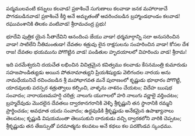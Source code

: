﻿పద్మములవంటి కన్నులు కలవాడ! ప్రకాశించే సుగుణాలు కలవాడా జనక మహారాజుచే పొగడబడినవాడ! ప్రకాశించే కీర్తి అనే అమృతంతో ఆవరించబడిన బ్రహ్మాండభాండం కలవాడ! రఘువంశానికి తిలకం వంటివాడ! శ్రీరామచంద్ర ప్రభు! 

భూదేవి పుత్రిక యైన సీతాదేవిని ఆనందింప జేయు వాడా! ధర్మమార్గాన్ని సదా అనుసరించిన వాడా! సాటిలేని నీతిమంతుడా! దేవతల శత్రువు లైన రాక్షసులను సంహరించిన వాడా! కోసల దేశ రాజ! దేవతల భయమును పోగొట్టిన వాడ! పండితుల హృదయాలలో విహరించు వాడ! శ్రీరామ! 

ఇది పరమేశ్వరుని దయచేత లభించిన విచిత్రమైన కవిత్వము కలవాడు కేసనమంత్రి కుమారుడు సహజపాండిత్యుడు అయిన పోతనామాత్యుని ప్రియశిష్యుడు వెలిగందల నారయ అను నామధేయునిచే రచించబడిన శ్రీ మహాభాగవత మనే పురాణంలో కృష్ణుడు భూభారం పోగొట్టి, యాదవులకు పరస్పర శత్రుత్వాలు కల్పించి, వాళ్ళను నాశనం చేయటం; విదేహ ఋషభ సంవాదం; నారాయణమహర్షి చరిత్ర; నాలుగు యుగాలలో హరి నాలుగు వర్ణాలై వర్తించటం; బ్రహ్మదేవుడు మొదలైన దేవతలు ద్వారకానగరానికి వెళ్ళి శ్రీకృష్ణుని తన స్థానానికి రమ్మని ప్రార్థించడం; అవధూత యదు సంవాదం; ఉద్ధవుడికి శ్రీకృష్ణుడు అనేకమైన ఉపాఖ్యానాలు తెలపటం; కృష్ణుడి విషయమంతా తెలుసుకుని దారుకుడు వచ్చి ద్వారకలోని వారికి చెప్పటం; శ్రీకృష్ణుడు తన తేజస్సుతో పరమాత్మను కలవటం అనే కథలు కల పదకొండవ స్కంధము. 


